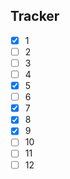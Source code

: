 ## Tracker
- [x] 1
- [ ] 2
- [ ] 3
- [ ] 4
- [x] 5
- [ ] 6
- [x] 7
- [x] 8
- [x] 9
- [ ] 10
- [ ] 11
- [ ] 12
